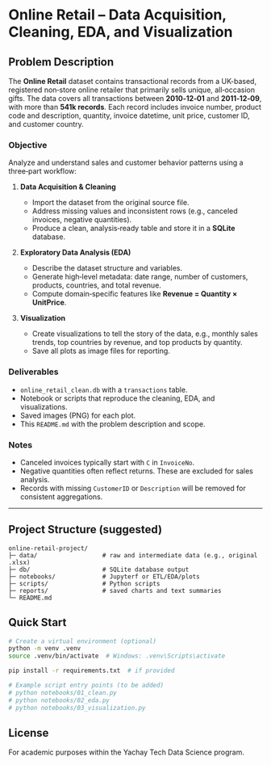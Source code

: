 # Online Retail – Data Acquisition, Cleaning, EDA, and Visualization

## Problem Description

The **Online Retail** dataset contains transactional records from a UK-based, registered non‑store online retailer that primarily sells unique, all‑occasion gifts. The data covers all transactions between **2010‑12‑01** and **2011‑12‑09**, with more than **541k records**. Each record includes invoice number, product code and description, quantity, invoice datetime, unit price, customer ID, and customer country.

### Objective
Analyze and understand sales and customer behavior patterns using a three‑part workflow:

1. **Data Acquisition & Cleaning**  
   - Import the dataset from the original source file.  
   - Address missing values and inconsistent rows (e.g., canceled invoices, negative quantities).  
   - Produce a clean, analysis‑ready table and store it in a **SQLite** database.

2. **Exploratory Data Analysis (EDA)**  
   - Describe the dataset structure and variables.  
   - Generate high‑level metadata: date range, number of customers, products, countries, and total revenue.  
   - Compute domain‑specific features like **Revenue = Quantity × UnitPrice**.

3. **Visualization**  
   - Create visualizations to tell the story of the data, e.g., monthly sales trends, top countries by revenue, and top products by quantity.  
   - Save all plots as image files for reporting.

### Deliverables
- `online_retail_clean.db` with a `transactions` table.
- Notebook or scripts that reproduce the cleaning, EDA, and visualizations.
- Saved images (PNG) for each plot.
- This `README.md` with the problem description and scope.

### Notes
- Canceled invoices typically start with `C` in `InvoiceNo`.  
- Negative quantities often reflect returns. These are excluded for sales analysis.  
- Records with missing `CustomerID` or `Description` will be removed for consistent aggregations.

---

## Project Structure (suggested)
```
online-retail-project/
├─ data/                  # raw and intermediate data (e.g., original .xlsx)
├─ db/                    # SQLite database output
├─ notebooks/             # Jupyterf or ETL/EDA/plots
├─ scripts/               # Python scripts 
├─ reports/               # saved charts and text summaries
└─ README.md
```

## Quick Start
```bash
# Create a virtual environment (optional)
python -m venv .venv
source .venv/bin/activate  # Windows: .venv\Scripts\activate

pip install -r requirements.txt  # if provided

# Example script entry points (to be added)
# python notebooks/01_clean.py
# python notebooks/02_eda.py
# python notebooks/03_visualization.py
```

## License
For academic purposes within the Yachay Tech Data Science program.

